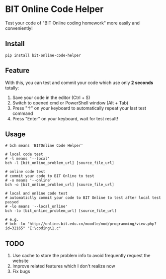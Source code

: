 # BIT Online Code Helper
Test your code of "BIT Online coding homework" more easily and conveniently!

## Install
`pip install bit-online-code-helper`

## Feature
With this, you can test and commit your code which use only **2 seconds** totally:
1. Save your code in the editor (Ctrl + S)
2. Switch to opened cmd or PowerShell window (Alt + Tab)
3. Press "↑" on your keyboard to automatically repeat your last test command
4. Press "Enter" on your keyboard, wait for test result!

## Usage
```shell script
# bch means 'BITOnline Code Helper'

# local code test
# -l means '--local'
bch -l [bit_online_problem_url] [source_file_url]

# online code test
# commit your code to BIT Online to test
# -o means '--online'
bch -o [bit_online_problem_url] [source_file_url]

# local and online code test
# automaticlly commit your code to BIT Online to test after local test passed
# -lo means '--local_online'
bch -lo [bit_online_problem_url] [source_file_url]

# e.g.
# bch -lo "http://online.bit.edu.cn/moodle/mod/programming/view.php?id=32165" "E:\coding\1.c"
```

## TODO
1. Use cache to store the problem info to avoid frequently request the website
2. Improve related features which I don't realize now
3. Fix bugs
